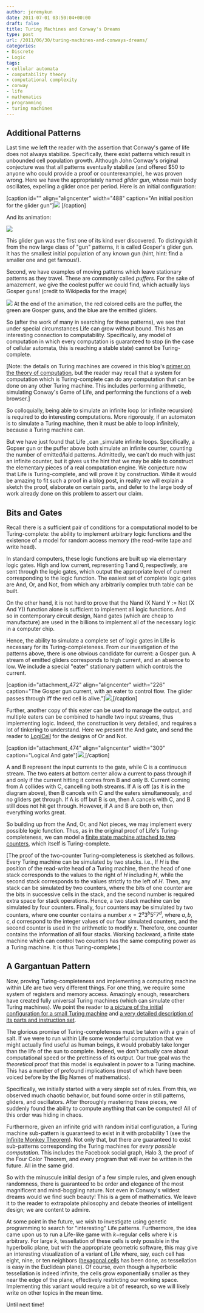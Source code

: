 ```yaml
---
author: jeremykun
date: 2011-07-01 03:50:04+00:00
draft: false
title: Turing Machines and Conway's Dreams
type: post
url: /2011/06/30/turing-machines-and-conways-dreams/
categories:
- Discrete
- Logic
tags:
- cellular automata
- computability theory
- computational complexity
- conway
- life
- mathematics
- programming
- turing machines
---
```


## Additional Patterns

Last time we left the reader with the assertion that Conway's game of life does not always stabilize. Specifically, there exist patterns which result in unbounded cell population growth. Although John Conway's original conjecture was that all patterns eventually stabilize (and offered $50 to anyone who could provide a proof or counterexample), he was proven wrong. Here we have the appropriately named _glider gun_, whose main body oscillates, expelling a glider once per period. Here is an initial configuration:

[caption id="" align="aligncenter" width="488" caption="An initial position for the glider gun"]![](http://upload.wikimedia.org/wikipedia/commons/e/e0/Game_of_life_glider_gun.svg)
[/caption]

And its animation:

![](http://upload.wikimedia.org/wikipedia/commons/e/e5/Gospers_glider_gun.gif)

This glider gun was the first one of its kind ever discovered. To distinguish it from the now large class of "gun" patterns, it is called Gosper's glider gun. It has the smallest initial population of any known gun (hint, hint: find a smaller one and get famous!).

Second, we have examples of moving patterns which leave stationary patterns as they travel. These are commonly called _puffers_. For the sake of amazement, we give the coolest puffer we could find, which actually lays Gosper guns! (credit to Wikipedia for the image)

![](http://upload.wikimedia.org/wikipedia/commons/e/e6/Conways_game_of_life_breeder_animation.gif)
At the end of the animation, the red colored cells are the puffer, the green are Gosper guns, and the blue are the emitted gliders.

So (after the work of many in searching for these patterns), we see that under special circumstances Life can grow without bound. This has an interesting connection to computability. Specifically, any model of computation in which every computation is guaranteed to stop (in the case of cellular automata, this is reaching a stable state) cannot be Turing-complete.

[Note: the details on Turing machines are covered in this blog's [primer on the theory of computation](http://jeremykun.wordpress.com/2011/07/04/turing-machines-a-primer/), but the reader may recall that a system for computation which is Turing-complete can do any computation that can be done on any other Turing machine. This includes performing arithmetic, simulating Conway's Game of Life, and performing the functions of a web browser.]

So colloquially, being able to simulate an infinite loop (or infinite recursion) is required to do interesting computations. More rigorously, if an automaton is to simulate a Turing machine, then it must be able to loop infinitely, because a Turing machine can.

But we have just found that Life _can _simulate infinite loops. Specifically, a Gopser gun or the puffer above both simulate an infinite counter, counting the number of emitted/laid patterns. Admittedly, we can't do much with just an infinite counter, but it gives us the hint that we may be able to construct the elementary pieces of a real computation engine. We conjecture now that Life is Turing-complete, and will prove it by construction. While it would be amazing to fit such a proof in a blog post, in reality we will explain a sketch the proof, elaborate on certain parts, and defer to the large body of work already done on this problem to assert our claim.

## Bits and Gates

Recall there is a sufficient pair of conditions for a computational model to be Turing-complete: the ability to implement arbitrary logic functions and the existence of a model for random access memory (the read-write tape and write head).

In standard computers, these logic functions are built up via elementary logic gates. High and low current, representing 1 and 0, respectively, are sent through the logic gates, which output the appropriate level of current corresponding to the logic function. The easiest set of complete logic gates are And, Or, and Not, from which any arbitrarily complex truth table can be built.

On the other hand, it is not hard to prove that the Nand (X Nand Y := Not (X And Y)) function alone is sufficient to implement all logic functions. And so in contemporary circuit design, Nand gates (which are cheap to manufacture) are used in the billions to implement all of the necessary logic in a computer chip.

Hence, the ability to simulate a complete set of logic gates in Life is necessary for its Turing-completeness. From our investigation of the patterns above, there is one obvious candidate for current: a Gosper gun. A stream of emitted gliders corresponds to high current, and an absence to low. We include a special "eater" stationary pattern which controls the current.

[caption id="attachment_472" align="aligncenter" width="226" caption="The Gosper gun current, with an eater to control flow. The glider passes through iff the red cell is alive."][![](http://jeremykun.files.wordpress.com/2011/06/current.png)
](http://jeremykun.files.wordpress.com/2011/06/current.png)[/caption]

Further, another copy of this eater can be used to manage the output, and multiple eaters can be combined to handle two input streams, thus implementing logic. Indeed, the construction is very detailed, and requires a lot of tinkering to understand. Here we present the And gate, and send the reader to [LogiCell](http://www.rennard.org/alife/english/logicellgb.html#BConstOp) for the designs of Or and Not.

[caption id="attachment_474" align="aligncenter" width="300" caption="Logical And gate"][![](http://jeremykun.files.wordpress.com/2011/06/and1.png)
](http://jeremykun.files.wordpress.com/2011/06/and1.png)[/caption]

A and B represent the input currents to the gate, while C is a continuous stream. The two eaters at bottom center allow a current to pass through if and only if the current hitting it comes from B and only B. Current coming from A collides with C, cancelling both streams. If A is off (as it is in the diagram above), then B cancels with C and the eaters simultaneously, and no gliders get through. If A is off but B is on, then A cancels with C, and B still does not hit get through. However, if A and B are both on, then everything works great.

So building up from the And, Or, and Not pieces, we may implement every possible logic function. Thus, as in the original proof of Life's Turing-completeness, we can model a [finite state machine attached to two counters](http://en.wikipedia.org/wiki/Counter_machine#Two-counter_machines_are_Turing_equivalent_.28with_a_caveat.29), which itself is Turing-complete.

[The proof of the two-counter Turing-completeness is sketched as follows. Every Turing machine can be simulated by two stacks. i.e., If $H$ is the position of the read-write head of a Turing machine, then the head of one stack corresponds to the values to the right of $H$ including $H$, while the second stack corresponds to the values strictly to the left of $H$. Then, any stack can be simulated by two counters, where the bits of one counter are the bits in successive cells in the stack, and the second number is required extra space for stack operations. Hence, a two stack machine can be simulated by four counters. Finally, four counters may be simulated by two counters, where one counter contains a number $x=2^a3^b5^c7^d$, where $a,b,c,d$ correspond to the integer values of our four simulated counters, and the second counter is used in the arithmetic to modify $x$. Therefore, one counter contains the information of all four stacks. Working backward, a finite state machine which can control two counters has the same computing power as a Turing machine. It is thus Turing-complete.]

## A Gargantuan Pattern

Now, proving Turing-completeness and implementing a computing machine within Life are two very different things. For one thing, we require some system of registers and memory access. Amazingly enough, researchers have created fully universal Turing machines (which can simulate other Turing machines). We point the reader to [a picture of the initial configuration for a small Turing machine](http://rendell-attic.org/gol/turing_js_r.gif) and [a very detailed description of its parts and instruction set](http://rendell-attic.org/gol/tmdetails.htm).

The glorious promise of Turing-completeness must be taken with a grain of salt. If we were to run within Life some wonderful computation that we might actually find useful as human beings, it would probably take longer than the life of the sun to complete. Indeed, we don't actually care about computational speed or the prettiness of its output. Our true goal was the _theoretical_ proof that this model is equivalent in power to a Turing machine. This has a number of profound implications (most of which have been voiced before by the Big Names of mathematics).

Specifically, we initially started with a very simple set of rules. From this, we observed much chaotic behavior, but found some order in still patterns, gliders, and oscillators. After thoroughly mastering these pieces, we suddenly found the ability to compute anything that can be computed! All of this order was hiding in chaos.

Furthermore, given an infinite grid with random initial configuration, a Turing machine sub-pattern is guaranteed to exist in it with probability 1 (see the [Infinite Monkey Theorem](http://en.wikipedia.org/wiki/Infinite_monkey_theorem)). Not only that, but there are guaranteed to exist sub-patterns corresponding the Turing machines for _every possible computation_. This includes the Facebook social graph, Halo 3, the proof of the Four Color Theorem, and every program that will ever be written in the future. All in the same grid.

So with the minuscule initial design of a few simple rules, and given enough randomness, there is guaranteed to be order and elegance of the most magnificent and mind-boggling nature. Not even in Conway's wildest dreams would we find such beauty! This is a gem of mathematics. We leave it to the reader to extrapolate philosophy and debate theories of intelligent design; we are content to admire.

At some point in the future, we wish to investigate using genetic programming to search for "interesting" Life patterns. Furthermore, the idea came upon us to run a Life-like game with $k-$regular cells where $k$ is arbitrary. For large $k$, tessellation of these cells is only possible in the hyperbolic plane, but with the appropriate geometric software, this may give an interesting visualization of a variant of Life where, say, each cell has eight, nine, or ten neighbors ([hexagonal cells](http://en.wikipedia.org/wiki/Conway's_Game_of_Life#Variations_on_Life) has been done, as tessellation is easy in the Euclidean plane). Of course, even though a hyperbolic tessellation is indeed infinite, the cells grow exponentially smaller as they near the edge of the plane, effectively restricting our working space. Implementing this variant would require a bit of research, so we will likely write on other topics in the mean time.

Until next time!
